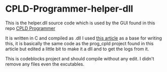 # CPLD-Programmer-helper-dll
This is the helper.dll source code which is used by the GUI found in this repo [CPLD Programmer] 

It is written in C and compiled as .dll 
I used [this article] as a base for writing this, it is basically the same code as the prog_cpld project found in this article but edited a little bit to make it a dll and to get the logs from it. 

This is codeblocks project and should compile without any edit. I didn't remove any files even the excutables. 

[CPLD Programmer]:https://github.com/ahmedkassem56/CPLD-Programmer
[this article]:http://tulip-house.ddo.jp/digital/PROG_CPLD/index.html
